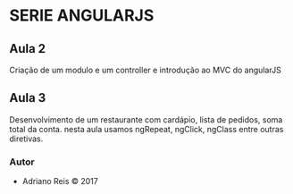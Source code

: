 # SERIE ANGULARJS

## Aula 2
Criação de um modulo e um controller e introdução ao MVC do angularJS

## Aula 3 
Desenvolvimento de um restaurante com cardápio, lista de pedidos, soma total da conta.
nesta aula usamos ngRepeat, ngClick, ngClass entre outras diretivas.
### Autor
- Adriano Reis &copy; 2017
